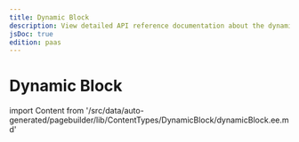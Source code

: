 ```yaml
---
title: Dynamic Block
description: View detailed API reference documentation about the dynamic block content type of the Page Builder component for PWA Studio storefront projects.
jsDoc: true
edition: paas
---
```


# Dynamic Block

<!--
The reference doc content is generated automatically from the source code.
To update this section, update the doc blocks in the source code
-->

import Content from '/src/data/auto-generated/pagebuilder/lib/ContentTypes/DynamicBlock/dynamicBlock.ee.md'

<Content />
